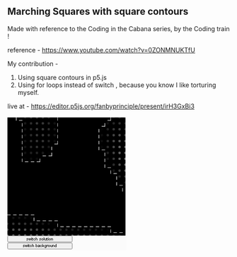 ## Marching Squares with square contours

Made with reference to the Coding in the Cabana series, by the Coding train !

reference - https://www.youtube.com/watch?v=0ZONMNUKTfU


My contribution -

1. Using square contours in p5.js
2. Using for loops instead of switch , because you know I like torturing myself.

live at - https://editor.p5js.org/fanbyprinciple/present/irH3GxBi3

![](square.png)